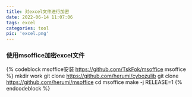 ```yaml
---
title: 对excel文件进行加密
date: 2022-06-14 11:07:06
tags: excel
categories: tool
pic: 'excel.png'
---
```


### 使用msoffice加密excel文件

<!-- more -->

{% codeblock msoffice安装 https://github.com/TskFok/msoffice msoffice %}
mkdir work
git clone https://github.com/herumi/cybozulib
git clone https://github.com/herumi/msoffice
cd msoffice
make -j RELEASE=1
{% endcodeblock %}